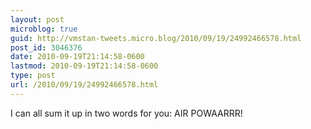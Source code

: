 ```yaml
---
layout: post
microblog: true
guid: http://vmstan-tweets.micro.blog/2010/09/19/24992466578.html
post_id: 3046376
date: 2010-09-19T21:14:58-0600
lastmod: 2010-09-19T21:14:58-0600
type: post
url: /2010/09/19/24992466578.html
---
```

I can all sum it up in two words for you: AIR POWAARRR!
